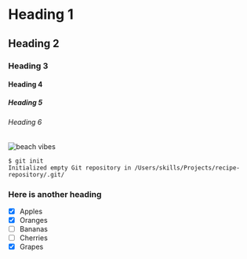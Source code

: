 # Heading 1 
## Heading 2
### Heading 3
#### Heading 4
##### Heading 5
###### Heading 6

![beach vibes](https://i.picsum.photos/id/100/2500/1656.jpg?hmac=gWyN-7ZB32rkAjMhKXQgdHOIBRHyTSgzuOK6U0vXb1w)

```
$ git init
Initialized empty Git repository in /Users/skills/Projects/recipe-repository/.git/
```

### Here is another heading 

- [x] Apples
- [x] Oranges
- [ ] Bananas
- [ ] Cherries
- [x] Grapes
